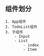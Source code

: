 ## 组件划分
    1. App组件
    2. TodoList组件
    3. 子组件
        - Input
        - List
            - index
            - Item